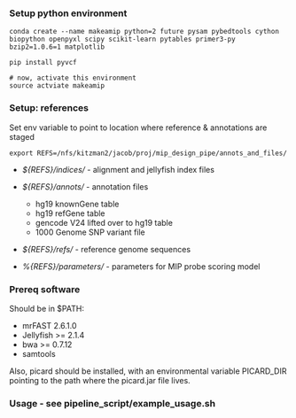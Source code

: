 ### Setup python environment

```
conda create --name makeamip python=2 future pysam pybedtools cython biopython openpyxl scipy scikit-learn pytables primer3-py bzip2=1.0.6=1 matplotlib

pip install pyvcf

# now, activate this environment
source actviate makeamip
```

### Setup: references

Set env variable to point to location where reference & annotations are staged
```
export REFS=/nfs/kitzman2/jacob/proj/mip_design_pipe/annots_and_files/

```
 
- *${REFS}/indices/* - alignment and jellyfish index files

- *${REFS}/annots/* - annotation files 
	- hg19 knownGene table
	- hg19 refGene table
	- gencode V24 lifted over to hg19 table
	- 1000 Genome SNP variant file

- *${REFS}/refs/* - reference genome sequences

- *%{REFS}/parameters/* - parameters for MIP probe scoring model

### Prereq software

Should be in $PATH:
- mrFAST 2.6.1.0
- Jellyfish >= 2.1.4
- bwa >= 0.7.12
- samtools

Also, picard should be installed, with an environmental variable PICARD_DIR pointing to the path where the picard.jar file lives.

### Usage - see pipeline_script/example_usage.sh